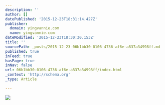 ```yaml
---
description: ''
author: []
datePublished: '2015-12-23T18:31:14.427Z'
publisher:
  domain: yingvannie.com
  name: yingvannie.com
dateModified: '2015-12-23T18:30:30.153Z'
title: ''
sourcePath: _posts/2015-12-23-06b1bb30-0106-4736-af6e-a837a34998ff.md
published: true
inFeed: true
hasPage: true
inNav: false
url: 06b1bb30-0106-4736-af6e-a837a34998ff/index.html
_context: 'http://schema.org'
_type: Article

---
```

![](http://i0.wp.com/yingvannie.com/wp-content/uploads/2015/12/20151116.jpg?zoom=2&resize=637%2C849)